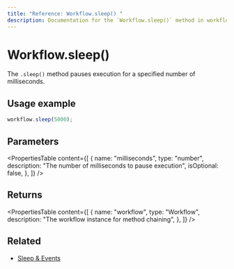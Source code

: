 ```yaml
---
title: "Reference: Workflow.sleep() "
description: Documentation for the `Workflow.sleep()` method in workflows, which pauses execution for a specified number of milliseconds.
---
```


# Workflow.sleep()

The `.sleep()` method pauses execution for a specified number of milliseconds.

## Usage example

```typescript copy
workflow.sleep(5000);
```

## Parameters

<PropertiesTable
  content={[
    {
      name: "milliseconds",
      type: "number",
      description: "The number of milliseconds to pause execution",
      isOptional: false,
    },
  ]}
/>

## Returns

<PropertiesTable
  content={[
    {
      name: "workflow",
      type: "Workflow",
      description: "The workflow instance for method chaining",
    },
  ]}
/>

## Related

- [Sleep & Events](../../../docs/workflows/pausing-execution.md)
